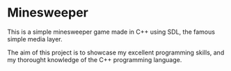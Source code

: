 # Minesweeper

This is a simple minesweeper game made in C++ using SDL, the famous simple media layer.

The aim of this project is to showcase my excellent programming skills, and my thorought knowledge of the C++ programming language.
